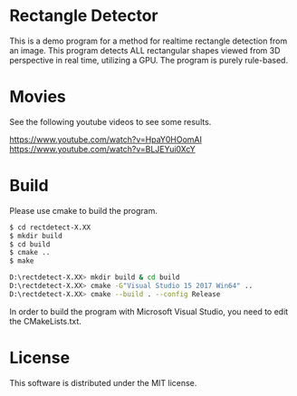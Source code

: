 # Rectangle Detector

This is a demo program for a method for realtime rectangle detection from an image. This program detects ALL rectangular shapes viewed from 3D perspective in real time, utilizing a GPU. The program is purely rule-based.

# Movies

See the following youtube videos to see some results.

https://www.youtube.com/watch?v=HpaY0HOomAI
https://www.youtube.com/watch?v=BLJEYui0XcY

# Build

Please use cmake to build the program.

```sh
$ cd rectdetect-X.XX
$ mkdir build
$ cd build
$ cmake ..
$ make
```

```sh
D:\rectdetect-X.XX> mkdir build & cd build
D:\rectdetect-X.XX> cmake -G"Visual Studio 15 2017 Win64" ..
D:\rectdetect-X.XX> cmake --build . --config Release
```

In order to build the program with Microsoft Visual Studio, you need to edit the CMakeLists.txt.

# License

This software is distributed under the MIT license.
